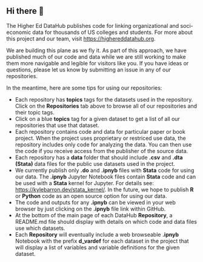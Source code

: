 ## Hi there 👋

<!--

**Here are some ideas to get you started:**

This is all commented out
-->

The Higher Ed DataHub publishes code for linking organizational and soci-economic data for thousands of US colleges and students. For more about this project and our team, visit https://highereddatahub.org.

We are building this plane as we fly it. As part of this approach, we have published much of our code and data while we are still working to make them more navigable and legible for visitors like you. If you have ideas or questions, please let us know by submitting an issue in any of our repositories.

In the meantime, here are some tips for using our repositories:
  - Each repository has **topics** tags for the datasets used in the repository. Click on the **Repositories** tab above to browse all of our repositories and their topic tags.
  - Click on a blue **topics** tag for a given dataset to get a list of all our repositories that use that dataset.
  - Each repository contains code and data for particular paper or book project. When the project uses proprietary or restriced use data, the repository includes only code for analyzing the data. You can then use the code if you receive access from the publisher of the source data.
  - Each repository has a **data** folder that should include **.csv** and **.dta (Stata)** data files for the public use datasets used in the project.
  - We currently publish only **.do** and **.ipnyb** files with **Stata** code for using our data. The **.ipnyb** Jupyter Notebook files contain **Stata** code and can be used with a **Stata** kernel for Jupyter. For details see: https://kylebarron.dev/stata_kernel/. In the future, we hope to publish **R** or **Python** code as an open source option for using our data.
  - The code and outputs for any **.ipnyb** can be viewed in your web browser by just clicking on the **.ipnyb** file link within GitHub.
  - At the bottom of the main page of each DataHub **Repository**, a README.md file should display with details on which code and data files use which datasets.
  - Each **Repository** will eventually include a web browseable **.ipnyb** Notebook with the prefix **d_vardef** for each dataset in the project that will display a list of variables and variable definitions for the given dataset.

